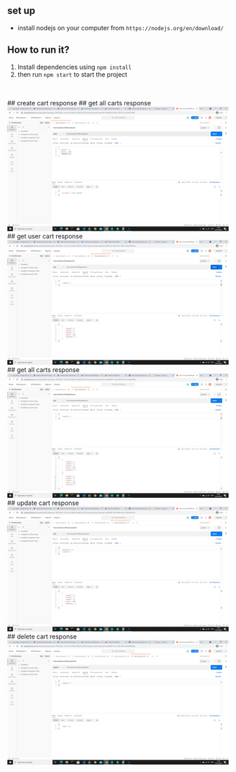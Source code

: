 ## set up
- install nodejs on your computer from  ``https://nodejs.org/en/download/`` 

## How to run it?

1) Install dependencies using ``npm install``   
2) then run ``npm start`` to start the project

<br>
<br>
## create cart response
## get all carts response
<img src="https://github.com/alexmarufu/nodejs-api/blob/master/postman-tests/postman-respones-images/post-respose.png?raw=true">

<br>
## get user cart response
<img src="https://github.com/alexmarufu/nodejs-api/blob/master/postman-tests/postman-respones-images/get-cart-response.png?raw=true">
<br>
## get all carts response
<img src="https://github.com/alexmarufu/nodejs-api/blob/master/postman-tests/postman-respones-images/get-all-cart-response.png?raw=true">
<br>
## update cart response
<img src="https://github.com/alexmarufu/nodejs-api/blob/master/postman-tests/postman-respones-images/put-response.png?raw=true">
<br>
## delete cart response
<img src="https://github.com/alexmarufu/nodejs-api/blob/master/postman-tests/postman-respones-images/delete-response.png?raw=true">
